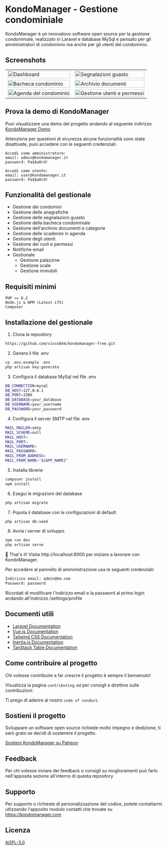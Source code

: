 
# KondoManager - Gestione condominiale

KondoManager è un innovatovo software open source per la gestione condominiale, realizzato in Laravel e database MySql e pensato per gli amministratori di condominio ma anche per gli utenti del condominio.

## Screenshots

<table>
  <tr>
    <td><img src="https://dev.karibusana.org/github/Screenshot-3.png" alt="Dashboard" width="100%"></td>
    <td><img src="https://dev.karibusana.org/github/Screenshot-2.png" alt="Segnalazioni guasto" width="100%"></td>
  </tr>
  <tr>
    <td><img src="https://dev.karibusana.org/github/Screenshot-1.png" alt="Bacheca condominio" width="100%"></td>
    <td><img src="https://dev.karibusana.org/github/Screenshot-6.png" alt="Archivio documenti" width="100%"></td>
  </tr>
  <tr>
    <td><img src="https://dev.karibusana.org/github/Screenshot-4.png" alt="Agenda del condominio" width="100%"></td>
    <td><img src="https://dev.karibusana.org/github/Screenshot-5.png" alt="Gestione utenti e permessi" width="100%"></td>
  </tr>
</table>

## Prova la demo di KondoManager
Puoi visualizzare una demo del progetto andando al seguente indirizzo [KondoManager Demo](https://rebrand.ly/kondomanager) 

Attenzione per questioni di sicurezza alcune funzionalità sono state disattivate, puoi accedere con le seguenti credenziali:

```
Accedi come amministratore:
email: admin@kondomanager.it
password: Pa$$w0rd!

Accedi come utente:
email: user@kondomanager.it
password: Pa$$w0rd!
```

## Funzionalità del gestionale

- Gestione dei condomini
- Gestione delle anagrafiche
- Gestione delle segnalazioni guasto
- Gestione della bacheca condominiale
- Gestione dell'archivio documenti e categorie
- Gestione delle scadenze in agenda
- Gestione degli utenti
- Gestione dei ruoli e permessi
- Notifiche email
- Gestionale
  - Gestione palazzine
  - Gestione scale
  - Gestione immobili

## Requisiti minimi 

    PHP >= 8.2
    Node.js & NPM (Latest LTS)
    Composer

## Installazione del gestionale

1. Clona la repository

```bash
https://github.com/vince844/kondomanager-free.git
```

2. Genera il file .env

```bash
cp .env.example .env
php artisan key:generate
```

3. Configura il database MySql nel file .env

```bash
DB_CONNECTION=mysql
DB_HOST=127.0.0.1
DB_PORT=3306
DB_DATABASE=your_database
DB_USERNAME=your_username
DB_PASSWORD=your_password
```

4. Configura il server SMTP nel file .env

```bash
MAIL_MAILER=smtp
MAIL_SCHEME=null
MAIL_HOST=
MAIL_PORT=
MAIL_USERNAME=
MAIL_PASSWORD=
MAIL_FROM_ADDRESS=
MAIL_FROM_NAME="${APP_NAME}"
```

5. Installa librerie

```bash
composer install
npm install
```

6. Esegui le migrazioni del database

```bash
php artisan migrate
```

7. Popola il database con le configurazioni di default

```bash
php artisan db:seed
```

8. Avvia i server di sviluppo

```bash
npm run dev
php artisan serve
```

🎉 That's it! Visita http://localhost:8000 per iniziare a lavorare con KondoManager.

Per accedere al pannello di amministrazione usa le seguenti credenziali:

```bash
Indirizzo email: admin@km.com
Password: password
```

Ricordati di modificare l'indirizzo email e la password al primo login andando all'indirizzo /settings/profile
## Documenti utili

- [Laravel Documentation](https://laravel.com/docs)
- [Vue.js Documentation](https://vuejs.org/guide/introduction.html)
- [Tailwind CSS Documentation](https://tailwindcss.com/docs)
- [Inertia.js Documentation](https://inertiajs.com/)
- [TanStack Table Documentation](https://tanstack.com/table/v8)


## Come contribuire al progetto

Chi volesse contribuire a far crescre il progetto è sempre il benvenuto!

Visualizza la pagina `contributing.md` per consigli e direttive sulle contribuzioni.

Ti prego di aderire al nostro `code of conduct`.

## Sostieni il progetto
Sviluppare un software open source richiede molto impegno e dedizione, ti sarò grato se decidi di sostenere il progetto.

[Sostieni KondoManager su Patreon](https://www.patreon.com/KondoManager)

## Feedback

Per chi volesse inviare dei feedback o consigli su moglioramenti può farlo nell'apposita sezione all'interno di questa repository


## Supporto

Per supporto o richieste di personalizzazione del codice, potete contattarmi utlizzando l'apposito modulo contatti che trovate su https://kondomanager.com


## Licenza

[AGPL-3.0](https://github.com/vince844/kondomanager-free?tab=AGPL-3.0-1-ov-file#readme)

